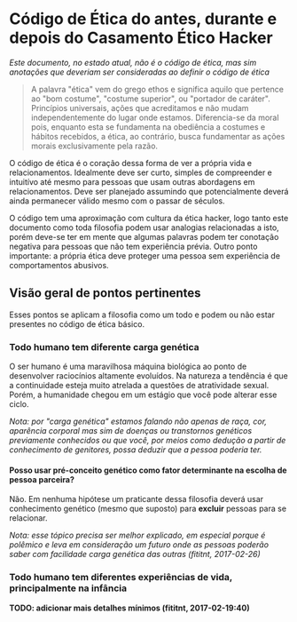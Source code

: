 # Código de Ética do antes, durante e depois do Casamento Ético Hacker

_Este documento, no estado atual, não é o código de ética,
mas sim anotações que deveriam ser consideradas ao definir o código de ética_

> A palavra "ética" vem do grego ethos e significa aquilo que pertence ao "bom costume",
> "costume superior", ou "portador de caráter".
> Princípios universais, ações que acreditamos e não mudam independentemente do lugar onde estamos.
> Diferencia-se da moral pois, enquanto esta se fundamenta na obediência a costumes e hábitos recebidos,
> a ética, ao contrário, busca fundamentar as ações morais exclusivamente pela razão.

<!--
  TODO: esta definição de ética foi obtida da Wikipedia
        https://pt.wikipedia.org/wiki/%C3%89tica e creio que poderia ser revista.
        Notem também que o conceito de ética, segundo wikiépedia, aparentemente
        mudou ao passar dos séculos, logo ele poderia de certa forma
        ligado parcialmente a moral. Eu não tenho conhecimento suficiente para
        ver a definição do termo, porém isso é importante.
        (fititnt, 2017-02-26 19:52)
-->

O código de ética é o coração dessa forma de ver a própria vida e relacionamentos.
Idealmente deve ser curto, simples de compreender e intuitívo até mesmo para
pessoas que usam outras abordagens em relacionamentos.
Deve ser planejado assumindo que potencialmente deverá ainda permanecer válido mesmo com o passar de séculos.

O código tem uma aproximação com cultura da ética hacker, logo tanto este
documento como toda filosofia podem usar analogias relacionadas a isto,
porém deve-se ter em mente que algumas palavras podem ter conotação negativa
para pessoas que não tem experiência prévia. Outro ponto importante:
a própria ética deve proteger uma pessoa sem experiência de comportamentos abusivos.

## Visão geral de pontos pertinentes

Esses pontos se aplicam a filosofia como um todo e podem ou não estar presentes
no código de ética básico.

### Todo humano tem diferente carga genética

O ser humano é uma maravilhosa máquina biológica ao ponto de desenvolver raciocínios altamente evoluídos.
Na natureza a tendência é que a continuidade esteja muito atrelada a questões de atratividade sexual.
Porém, a humanidade chegou em um estágio que você pode alterar esse ciclo.

_Nota: por "carga genética" estamos falando não apenas de raça, cor, aparência corporal
mas sim de doenças ou transtornos genéticos previamente conhecidos ou que você,
por meios como dedução a partir de conhecimento de genitores, possa deduzir que
a pessoa poderia ter._

#### Posso usar pré-conceito genético como fator determinante na escolha de pessoa parceira?

Não. Em nenhuma hipótese um praticante dessa filosofia deverá usar conhecimento
genético (mesmo que suposto) para **excluir** pessoas para se relacionar.

_Nota: esse tópico precisa ser melhor explicado, em especial porque é polêmico
e leva em consideração um futuro onde as pessoas poderão saber com facilidade
carga genética das outras (fititnt, 2017-02-26)_


### Todo humano tem diferentes experiências de vida, principalmente na infância

<!--

## RASCUNHO DE CÓDIGO DE ÉTICA (Remover questões puramente morais ou ações)

- Seu objetivo é gerar uma ou mais entidades inteligentes altamente evoluídas com padrões éticos (...)

-->


**TODO: adicionar mais detalhes mínimos (fititnt, 2017-02-19:40)**
